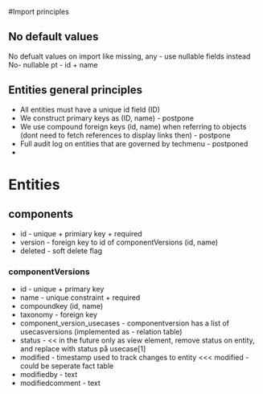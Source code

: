 #Import principles
## No default values
No defualt values on import like missing, any - use nullable fields instead
No- nullable pt - id + name

## Entities general principles
* All entities must have a unique id field (ID)
* We construct primary keys as (ID, name) - postpone
* We use compound foreign keys (id, name) when referring to objects (dont need to fetch references to display links then) - postpone
* Full audit log on entities that are governed by techmenu - postponed
* 

# Entities 
## components
* id - unique + primiary key + required
* version - foreign key to id of componentVersions (id, name)
* deleted - soft delete flag
### componentVersions
* id - unique + primary key
* name - unique constraint  + required
* compoundkey (id, name)
* taxonomy - foreign key 
* component_version_usecases - componentversion has a  list of  usecasversions (implemented as *-* relation table)
* status - <<  in the future only as view element, remove status on entity, and replace with status på usecase[1]
* modified - timestamp used to track changes to entity <<< modified - could be seperate fact table
* modifiedby - text 
* modifiedcomment - text




